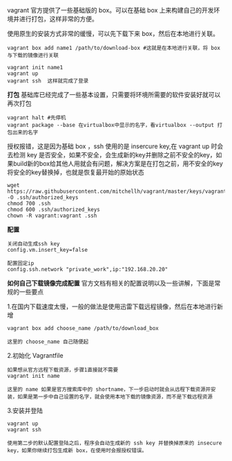 vagrant 官方提供了一些基础版的 box。可以在基础 box 上来构建自己的开发环境并进行打包，这样非常的方便。

使用原生的安装方式非常的缓慢，可以先下载下来 box，然后在本地进行关联。

```
vagrant box add name1 /path/to/download-box #这就是在本地进行关联，将 box 与下载的镜像进行关联

vagrant init name1
vagrant up
vagrant ssh  这样就完成了登录
```

**打包**
基础库已经完成了一些基本设置，只需要将环境所需要的软件安装好就可以再次打包
```
vagrant halt #先停机
vagrant package --base 在virtualbox中显示的名字，看virtualbox --output 打包出来的名字
```

授权报错，这是因为基础 box ，ssh 使用的是 insercure key,在 vagrant up 时会去检测 key 是否安全，如果不安全，会生成新的key并删除之前不安全的key，如果build新的box给其他人用就会有问题，解决方案是在打包之前，用不安全的key将安全的key替换掉，也就是恢复最开始的原始状态
```
wget https://raw.githubusercontent.com/mitchellh/vagrant/master/keys/vagrant.pub -O .ssh/authorized_keys
chmod 700 .ssh
chmod 600 .ssh/authorized_keys
chown -R vagrant:vagrant .ssh
```

**配置**
```
关闭自动生成ssh key
config.vm.insert_key=false

配置固定ip
config.ssh.network "private_work",ip:"192.168.20.20"
```

**如何自己下载镜像完成配置**
官方文档有相关的配置说明以及一些讲解，下面是常规的一些要点

1.在国内下载速度太慢，一般的做法是使用迅雷下载远程镜像，然后在本地进行新增
```
vagrant box add choose_name /path/to/download_box

这里的 choose_name 自己随便起
```

2.初始化 Vagrantfile
```
如果想从官方远程下载资源，步骤1直接就不需要
vagrant init name

这里的 name 如果是官方搜索库中的 shortname，下一步启动时就会从远程下载资源并安装，如果是第一步中自己设置的名字，就会使用本地下载的镜像资源，而不是下载远程资源
```

3.安装并登陆
```
vagrant up
vagrant ssh

使用第二步的默认配置登陆之后，程序会自动生成新的 ssh key 并替换掉原来的 insecure key，如果你继续打包生成新 box，在使用时会报授权错误。   
```